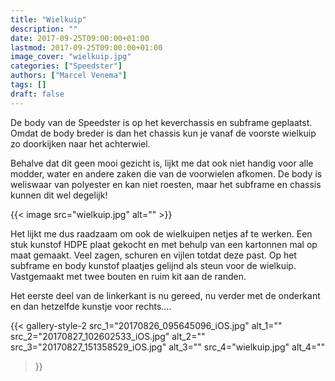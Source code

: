 ```yaml
---
title: "Wielkuip"
description: ""
date: 2017-09-25T09:00:00+01:00
lastmod: 2017-09-25T09:00:00+01:00
image_cover: "wielkuip.jpg"
categories: ["Speedster"]
authors: ["Marcel Venema"] 
tags: []
draft: false
---
```


De body van de Speedster is op het keverchassis en subframe geplaatst. Omdat de body breder is dan het chassis kun je vanaf de voorste wielkuip zo doorkijken naar het achterwiel. 

Behalve dat dit geen mooi gezicht is, lijkt me dat ook niet handig voor alle modder, water en andere zaken die van de voorwielen afkomen. De body is weliswaar van polyester en kan niet roesten, maar het subframe en chassis kunnen dit wel degelijk!

<!--more-->
{{< image src="wielkuip.jpg" alt="" >}}

Het lijkt me dus raadzaam om ook de wielkuipen netjes af te werken. Een stuk kunstof HDPE plaat gekocht en met behulp van een kartonnen mal op maat gemaakt. Veel zagen, schuren en vijlen totdat deze past. Op het subframe en body kunstof plaatjes gelijnd als steun voor de wielkuip. Vastgemaakt met twee bouten en ruim kit aan de randen. 


Het eerste deel van de linkerkant is nu gereed, nu verder met de onderkant en dan hetzelfde kunstje voor rechts....

{{< gallery-style-2 
  src_1="20170826_095645096_iOS.jpg" alt_1="" 
  src_2="20170827_102602533_iOS.jpg" alt_2="" 
  src_3="20170827_151358529_iOS.jpg" alt_3="" 
  src_4="wielkuip.jpg" alt_4=""
>}}

&nbsp;

